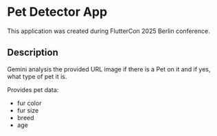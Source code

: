 # Pet Detector App

This application was created during FlutterCon 2025 Berlin conference.

## Description

Gemini analysis the provided URL image if there is a Pet on it and if yes, what type of pet it is.

Provides pet data:

- fur color
- fur size
- breed
- age